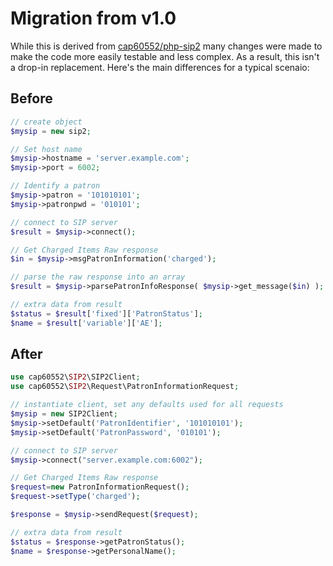 # Migration from v1.0

While this is derived from [cap60552/php-sip2](https://github.com/cap60552/php-sip2) 
many changes were made to make the code more easily testable and less complex. As a result,
this isn't a drop-in replacement. Here's the main differences for a typical scenaio:

## Before
```php
// create object
$mysip = new sip2;

// Set host name
$mysip->hostname = 'server.example.com';
$mysip->port = 6002;

// Identify a patron
$mysip->patron = '101010101';
$mysip->patronpwd = '010101';

// connect to SIP server 
$result = $mysip->connect();

// Get Charged Items Raw response
$in = $mysip->msgPatronInformation('charged');

// parse the raw response into an array
$result = $mysip->parsePatronInfoResponse( $mysip->get_message($in) );

// extra data from result
$status = $result['fixed']['PatronStatus'];
$name = $result['variable']['AE'];
```

## After
```php
use cap60552\SIP2\SIP2Client;
use cap60552\SIP2\Request\PatronInformationRequest;

// instantiate client, set any defaults used for all requests
$mysip = new SIP2Client;
$mysip->setDefault('PatronIdentifier', '101010101');
$mysip->setDefault('PatronPassword', '010101');

// connect to SIP server 
$mysip->connect("server.example.com:6002");

// Get Charged Items Raw response
$request=new PatronInformationRequest();
$request->setType('charged');

$response = $mysip->sendRequest($request);

// extra data from result
$status = $response->getPatronStatus();
$name = $response->getPersonalName();

```
